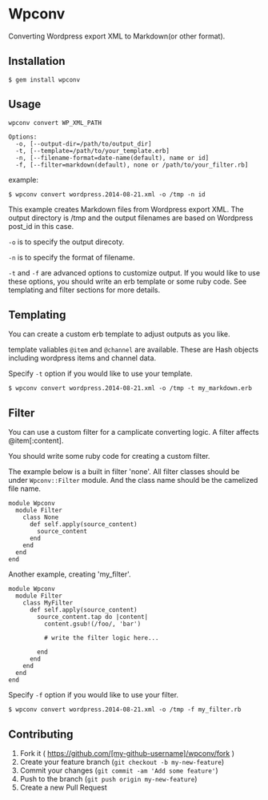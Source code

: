 # Wpconv

Converting Wordpress export XML to Markdown(or other format).

## Installation

    $ gem install wpconv

## Usage

    wpconv convert WP_XML_PATH

    Options:
      -o, [--output-dir=/path/to/output_dir]                             
      -t, [--template=/path/to/your_template.erb]                        
      -n, [--filename-format=date-name(default), name or id]             
      -f, [--filter=markdown(default), none or /path/to/your_filter.rb]  

example:

    $ wpconv convert wordpress.2014-08-21.xml -o /tmp -n id

This example creates Markdown files from Wordpress export XML.
The output directory is /tmp and the output filenames are based on Wordpress post_id in this case.

`-o` is to specify the output direcoty.

`-n` is to specify the format of filename.

`-t` and `-f` are advanced options to customize output. If you would like to use these options, you should write an erb template or some ruby code.
See templating and filter sections for more details.

## Templating

You can create a custom erb template to adjust outputs as you like.

template valiables `@item` and `@channel` are available.
These are Hash objects including wordpress items and channel data.

Specify `-t` option if you would like to use your template.

    $ wpconv convert wordpress.2014-08-21.xml -o /tmp -t my_markdown.erb

## Filter

You can use a custom filter for a camplicate converting logic.
A filter affects @item[:content].

You should write some ruby code for creating a custom filter.

The example below is a built in filter 'none'.
All filter classes should be under `Wpconv::Filter` module. And the class name should be the camelized file name.

    module Wpconv
      module Filter
        class None
          def self.apply(source_content)
            source_content
          end
        end
      end
    end

Another example, creating 'my_filter'.

    module Wpconv
      module Filter
        class MyFilter
          def self.apply(source_content)
            source_content.tap do |content|
              content.gsub!(/foo/, 'bar')
 
              # write the filter logic here...
 
            end
          end
        end
      end
    end

Specify `-f` option if you would like to use your filter.

    $ wpconv convert wordpress.2014-08-21.xml -o /tmp -f my_filter.rb

## Contributing

1. Fork it ( https://github.com/[my-github-username]/wpconv/fork )
2. Create your feature branch (`git checkout -b my-new-feature`)
3. Commit your changes (`git commit -am 'Add some feature'`)
4. Push to the branch (`git push origin my-new-feature`)
5. Create a new Pull Request
